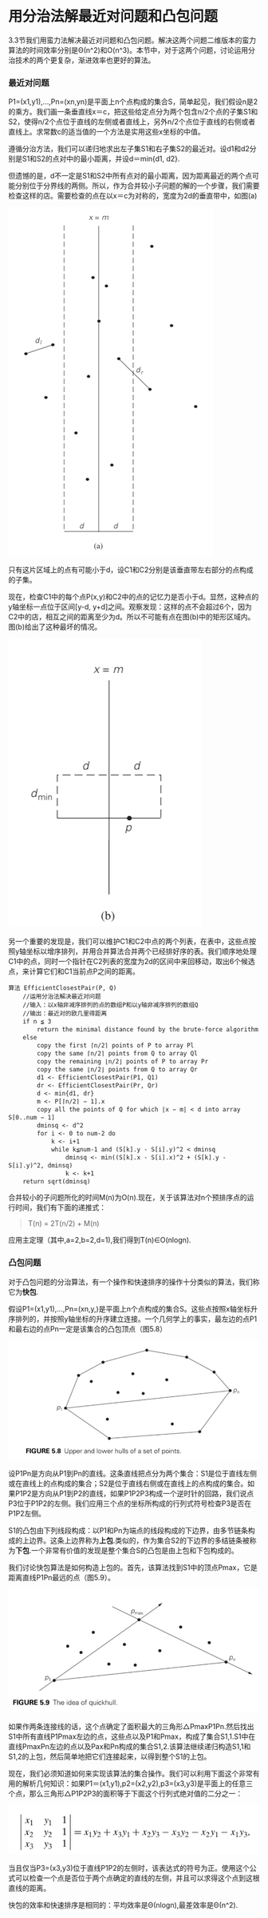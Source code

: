 用分治法解最近对问题和凸包问题
==============================

3.3节我们用蛮力法解决最近对问题和凸包问题。解决这两个问题二维版本的蛮力算法的时间效率分别是Θ(n^2)和O(n^3)。本节中，对于这两个问题，讨论运用分治技术的两个更复杂，渐进效率也更好的算法。

### 最近对问题

P1=(x1,y1),...,Pn=(xn,yn)是平面上n个点构成的集合S，简单起见，我们假设n是2的乘方。我们画一条垂直线x＝c，把这些给定点分为两个包含n/2个点的子集S1和S2，使得n/2个点位于直线的左侧或者直线上，另外n/2个点位于直线的右侧或者直线上。求常数c的适当值的一个方法是实用这些x坐标的中值。

遵循分治方法，我们可以递归地求出左子集S1和右子集S2的最近对。设d1和d2分别是S1和S2的点对中的最小距离，并设d＝min{d1, d2}.

但遗憾的是，d不一定是S1和S2中所有点对的最小距离，因为距离最近的两个点可能分别位于分界线的两侧。所以，作为合并较小子问题的解的一个步骤，我们需要检查这样的店。需要检查的点在以x＝c为对称的，宽度为2d的垂直带中，如图(a)

![](https://github.com/arcticlion/reading-lists/blob/master/Introduction%20to%20the%20Design%20and%20Analysis%20of%20Algorithms/04%20Divide-and-Conquer/屏幕截图%202014-12-05%2019.57.39.png)

只有这片区域上的点有可能小于d，设C1和C2分别是该垂直带左右部分的点构成的子集。

现在，检查C1中的每个点P(x,y)和C2中的点的记忆力是否小于d。显然，这种点的y轴坐标一点位于区间[y-d, y+d]之间。观察发现：这样的点不会超过6个，因为C2中的店，相互之间的距离至少为d。所以不可能有点在图(b)中的矩形区域内。图(b)给出了这种最坏的情况。

![](https://github.com/arcticlion/reading-lists/blob/master/Introduction%20to%20the%20Design%20and%20Analysis%20of%20Algorithms/04%20Divide-and-Conquer/屏幕截图%202014-12-05%2020.01.37.png)

另一个重要的发现是，我们可以维护C1和C2中点的两个列表，在表中，这些点按照y轴坐标以增序排列，并用合并算法合并两个已经排好序的表。我们顺序地处理C1中的点，同时一个指针在C2列表的宽度为2d的区间中来回移动，取出6个候选点，来计算它们和C1当前点P之间的距离。

```
算法 EfficientClosestPair(P, Q)
    //运用分治法解决最近对问题
    //输入：以x轴非减序排列的点的数组P和以y轴非减序排列的数组Q
    //输出：最近对的欧几里得距离
    if n ≦ 3
        return the minimal distance found by the brute-force algorithm
    else 
        copy the first ⌈n/2⌉ points of P to array Pl
        copy the same ⌈n/2⌉ points from Q to array Ql
        copy the remaining ⌊n/2⌋ points of P to array Pr
        copy the same ⌊n/2⌋ points from Q to array Qr
        d1 <- EfficientClosestPair(P1, Q1)
        dr <- EfficientClosestPair(Pr, Qr)
        d <- min{d1, dr}
        m <- P[⌈n/2⌉ − 1].x
        copy all the points of Q for which |x − m| < d into array S[0..num − 1]
        dminsq <- d^2
        for i <- 0 to num-2 do
            k <- i+1
            while k≦num-1 and (S[k].y - S[i].y)^2 < dminsq
                dminsq <- min((S[k].x - S[i].x)^2 + (S[k].y - S[i].y)^2, dminsq)
                k <- k+1
    return sqrt(dminsq)
```

合并较小的子问题所化的时间M(n)为O(n).现在，关于该算法对n个预排序点的运行时间，我们有下面的递推式： 

> T(n) = 2T(n/2) + M(n)

应用主定理（其中,a=2,b=2,d=1),我们得到T(n)∈O(nlogn).

### 凸包问题

对于凸包问题的分治算法，有一个操作和快速排序的操作十分类似的算法，我们称它为**快包**.

假设P1=(x1,y1),...,Pn=(xn,y,)是平面上n个点构成的集合S。这些点按照x轴坐标升序排列的，并按照y轴坐标的升序建立连接。一个几何学上的事实，最左边的点P1和最右边的点Pn一定是该集合的凸包顶点（图5.8）

![](https://github.com/arcticlion/reading-lists/blob/master/Introduction%20to%20the%20Design%20and%20Analysis%20of%20Algorithms/04%20Divide-and-Conquer/屏幕截图%202014-12-05%2020.43.44.png)

设P1Pn是方向从P1到Pn的直线。这条直线把点分为两个集合：S1是位于直线左侧或在直线上的点构成的集合；S2是位于直线右侧或在直线上的点构成的集合。如果P1P2是方向从P1到P2的直线，如果P1P2P3构成一个逆时针的回路，我们说点P3位于P1P2的左侧。我们应用三个点的坐标所构成的行列式符号检查P3是否在P1P2左侧。

S1的凸包由下列线段构成：以P1和Pn为端点的线段构成的下边界，由多节链条构成的上边界。这条上边界称为**上包**.类似的，作为集合S2的下边界的多结链条被称为**下包**.一个非常有价值的发现是整个集合S的凸包是由上包和下包构成的。

我们讨论快包算法是如何构造上包的。首先，该算法找到S1中的顶点Pmax，它是距离直线P1Pn最远的点（图5.9）。

![](https://github.com/arcticlion/reading-lists/blob/master/Introduction%20to%20the%20Design%20and%20Analysis%20of%20Algorithms/04%20Divide-and-Conquer/屏幕截图%202014-12-05%2020.50.07.png)

如果作两条连接线的话，这个点确定了面积最大的三角形△PmaxP1Pn.然后找出S1中所有直线P1Pmax左边的点，这些点以及P1和Pmax，构成了集合S1,1.S1中在直线PmaxPn左边的点以及Pax和Pn构成的集合S1,2.该算法继续递归构造S1,1和S1,2的上包，然后简单地把它们连接起来，以得到整个S1的上包。

现在，我们必须知道如何来实现该算法的集合操作。我们可以利用下面这个非常有用的解析几何知识：如果P1＝(x1,y1),p2=(x2,y2),p3=(x3,y3)是平面上的任意三个点，那么三角形△P1P2P3的面积等于下面这个行列式绝对值的二分之一：

![](https://github.com/arcticlion/reading-lists/blob/master/Introduction%20to%20the%20Design%20and%20Analysis%20of%20Algorithms/04%20Divide-and-Conquer/屏幕截图%202014-12-05%2020.56.09.png)

当且仅当P3=(x3,y3)位于直线P1P2的左侧时，该表达式的符号为正。使用这个公式可以检查一个点是否位于两个点确定的直线的左侧，并且可以求得这个点到这根直线的距离。

快包的效率和快速排序是相同的：平均效率是Θ(nlogn),最差效率是Θ(n^2).

